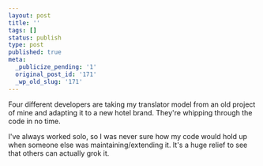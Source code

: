```yaml
---
layout: post
title: ''
tags: []
status: publish
type: post
published: true
meta:
  _publicize_pending: '1'
  original_post_id: '171'
  _wp_old_slug: '171'
---
```

Four different developers are taking my translator model from an old project of mine and adapting it to a new hotel brand.  They're whipping through the code in no time.

I've always worked solo, so I was never sure how my code would hold up when someone else was maintaining/extending it.  It's a huge relief to see that others can actually grok it.
